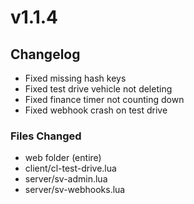 # v1.1.4

## Changelog

* Fixed missing hash keys
* Fixed test drive vehicle not deleting
* Fixed finance timer not counting down
* Fixed webhook crash on test drive

### Files Changed

* web folder (entire)
* client/cl-test-drive.lua
* server/sv-admin.lua
* server/sv-webhooks.lua
